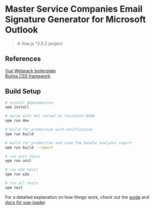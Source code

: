 # Master Service Companies Email Signature Generator for Microsoft Outlook

> A Vue.js ^2.5.2 project


## References
[Vue Webpack boilerplate](https://github.com/vuejs-templates/webpack)  
[Bulma CSS framework](https://bulma.io/)  


## Build Setup

``` bash
# install dependencies
npm install

# serve with hot reload at localhost:8080
npm run dev

# build for production with minification
npm run build

# build for production and view the bundle analyzer report
npm run build --report

# run unit tests
npm run unit

# run e2e tests
npm run e2e

# run all tests
npm test
```

For a detailed explanation on how things work, check out the [guide](http://vuejs-templates.github.io/webpack/) and [docs for vue-loader](http://vuejs.github.io/vue-loader).
